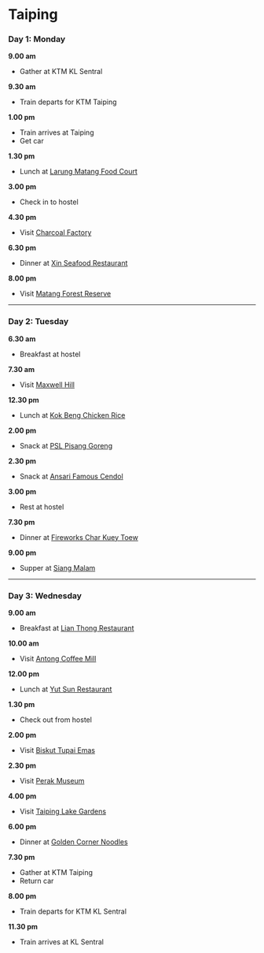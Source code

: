 # Taiping

### Day 1: Monday

**9.00 am**
- Gather at KTM KL Sentral

**9.30 am**
- Train departs for KTM Taiping

**1.00 pm**
- Train arrives at Taiping
- Get car

**1.30 pm**
- Lunch at [Larung Matang Food Court](http://www.j2kfm.com/taiping-char-kuey-teow-fishball-larut-matang-food-court/)

**3.00 pm**
- Check in to hostel

**4.30 pm**
- Visit [Charcoal Factory](https://www.tripadvisor.com.my/Attraction_Review-g670111-d9681055-Reviews-Kuala_Sepetang_Charcoal_Factory-Taiping_Larut_Matang_dan_Selama_District_Perak.html)

**6.30 pm**
- Dinner at [Xin Seafood Restaurant](http://jotarofootsteps.blogspot.my/2016/10/yummy-good-kuala-sepetang-seafood-xin.html)

**8.00 pm**
- Visit [Matang Forest Reserve](https://www.tripadvisor.com.my/Attraction_Review-g670111-d3680451-Reviews-Matang_Mangrove_Forest_Reserve-Taiping_Larut_Matang_dan_Selama_District_Perak.html)

---

### Day 2: Tuesday

**6.30 am**
- Breakfast at hostel

**7.30 am**
- Visit [Maxwell Hill](https://www.tripadvisor.com.my/Attraction_Review-g670111-d11870776-Reviews-Bukit_Larut-Taiping_Larut_Matang_dan_Selama_District_Perak.html)

**12.30 pm**
- Lunch at [Kok Beng Chicken Rice](http://www.j2kfm.com/kok-beng-chicken-rice-taiping-perak/)

**2.00 pm**
- Snack at [PSL Pisang Goreng](https://www.noweating.com/2017/09/psl-goreng-pisang/)

**2.30 pm**
- Snack at [Ansari Famous Cendol](http://www.bangsarbabe.com/2011/04/ansari-famous-cendol-taiping.html)

**3.00 pm**
- Rest at hostel

**7.30 pm**
- Dinner at [Fireworks Char Kuey Toew](http://jotarofootsteps.blogspot.my/2016/09/yummy-fireworks-char-koay-teow-simpang.html)

**9.00 pm**
- Supper at [Siang Malam](https://foursquare.com/v/siang-malam-market-square/4bdc4503c79cc9284dcd85e9)

---

### Day 3: Wednesday

**9.00 am**
- Breakfast at [Lian Thong Restaurant](http://www.eddyrushfatboy.asia/2016/02/lian-thong-restaurant-taiping.html)

**10.00 am**
- Visit [Antong Coffee Mill](https://thriftytraveller.wordpress.com/2015/06/08/antong-coffee-factory-taiping/)

**12.00 pm**
- Lunch at [Yut Sun Restaurant](http://www.j2kfm.com/taiping-food-yut-sun-hainanese/)

**1.30 pm**
- Check out from hostel

**2.00 pm**
- Visit [Biskut Tupai Emas](http://tastyornot.blogspot.my/2011/07/biskut-tupai-emas-taiping-perak-taiping.html)

**2.30 pm**
- Visit [Perak Museum](http://www.jmm.gov.my/en/museum/perak-museum)

**4.00 pm**
- Visit [Taiping Lake Gardens](https://www.tripadvisor.com.my/Attraction_Review-g670111-d2516926-Reviews-Taiping_Lake_Gardens-Taiping_Larut_Matang_dan_Selama_District_Perak.html)

**6.00 pm**
- Dinner at [Golden Corner Noodles](http://tarts-and-pies.blogspot.my/2012/05/famous-golden-corner-noodles-in-taiping.html)

**7.30 pm**
- Gather at KTM Taiping
- Return car

**8.00 pm**
- Train departs for KTM KL Sentral

**11.30 pm**
- Train arrives at KL Sentral
